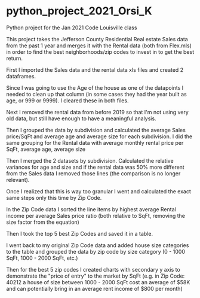 # python_project_2021_Orsi_K
Python project for the Jan 2021 Code Louisville class

This project takes the Jefferson County Residential Real estate Sales data from the past 1 year and merges it with the Rental data (both from Flex.mls)
in order to find the best neighborhoods/zip codes to invest in to get the best return.

First I imported the Sales data and the rental data xls files and created 2 dataframes.

Since I was going to use the Age of the house as one of the datapoints I needed to clean up that column (in some cases they had the year built as age, or 999 or 9999). I cleared these in both files.

Next I removed the rental data from before 2019 so that I'm not using very old data, but still have enough to have a meaningful analysis.

Then I grouped the data by subdivision and calculated the average Sales price/SqFt and average age and average size for each subdivision. I did the same grouping for the Rental data with average monthly rental price per SqFt, average age, average size

Then I merged the 2 datasets by subdivision.
Calculated the relative variances for age and size and if the rental data was 50% more different from the Sales data I removed those lines (the comparison is no longer relevant).

Once I realized that this is way too granular I went and calculated the exact same steps only this time by Zip Code.

In the Zip Code data I sorted the line items by highest average Rental income per average Sales price ratio (both relative to SqFt, removing the size factor from the equation)

Then I took the top 5 best Zip Codes and saved it in a table.

I went back to my original Zip Code data and added house size categories to the table and grouped the data by zip code by size category (0 - 1000 SqFt, 1000 - 2000 SqFt, etc.)

Then for the best 5 zip codes I created charts with secondary y axis to demonstrate the "price of entry" to the market by SqFt (e.g. in Zip Code: 40212 a house of size between 1000 - 2000 SqFt cost an average of $58K and can potentially bring in an average rent income of $800 per month)
